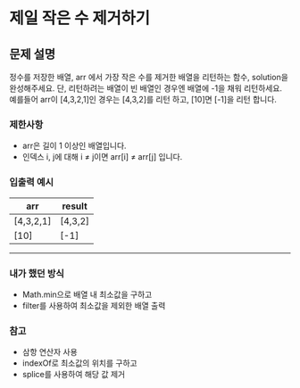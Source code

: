 # 제일 작은 수 제거하기

## 문제 설명

정수를 저장한 배열, arr 에서 가장 작은 수를 제거한 배열을 리턴하는 함수, solution을 완성해주세요. 단, 리턴하려는 배열이 빈 배열인 경우엔 배열에 -1을 채워 리턴하세요. 예를들어 arr이 [4,3,2,1]인 경우는 [4,3,2]를 리턴 하고, [10]면 [-1]을 리턴 합니다.

### 제한사항

- arr은 길이 1 이상인 배열입니다.
- 인덱스 i, j에 대해 i ≠ j이면 arr[i] ≠ arr[j] 입니다.

### 입출력 예시

|arr|result|
|---|---|
|[4,3,2,1]|[4,3,2]|
|[10]|[-1]|

---

### 내가 했던 방식 
- Math.min으로 배열 내 최소값을 구하고
- filter를 사용하여 최소값을 제외한 배열 출력

### 참고
- 삼항 연산자 사용
- indexOf로 최소값의 위치를 구하고
- splice를 사용하여 해당 값 제거

